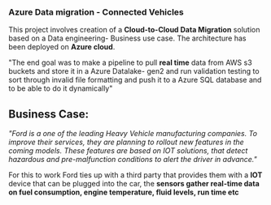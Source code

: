 ### Azure Data migration - Connected Vehicles
This project involves creation of a **Cloud-to-Cloud Data Migration** solution based on a Data engineering- Business use case. The architecture has been deployed on **Azure cloud**.

"The end goal was to make a pipeline to pull **real time** data from AWS s3 buckets and store it in a Azure Datalake- gen2 and run validation testing to sort through invalid file formatting and push it to a Azure SQL database and to be able to do it dynamically"

## Business Case: 

*"Ford is a one of the leading Heavy Vehicle manufacturing companies. To improve their services, they are planning to rollout new features in the coming models. These features are based on IOT solutions, that detect hazardous and pre-malfunction conditions to alert the driver in advance."*

For this to work Ford ties up with a third party that provides them with a **IOT** device that can be plugged into the car, the **sensors gather real-time data on fuel consumption, engine temperature, fluid levels, run time etc**
